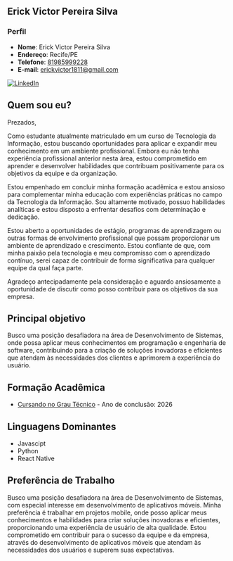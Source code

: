 
## Erick Victor Pereira Silva

### Perfil

- **Nome**: Erick Victor Pereira Silva
- **Endereço**: Recife/PE
- **Telefone**: [81985999228](tel:+5581985999228)
- **E-mail**: [erickvictor1811@gmail.com](mailto:erickvictor1811@gmail.com)
  
[![LinkedIn](https://img.shields.io/badge/LinkedIn-0077B5?style=for-the-badge&logo=linkedin&logoColor=white)](https://www.linkedin.com/in/erick-victor-bba487228) 


## Quem sou eu?

Prezados,

Como estudante atualmente matriculado em um curso de Tecnologia da Informação, estou buscando oportunidades para aplicar e expandir meu conhecimento em um ambiente profissional. Embora eu não tenha experiência profissional anterior nesta área, estou comprometido em aprender e desenvolver habilidades que contribuam positivamente para os objetivos da equipe e da organização.

Estou empenhado em concluir minha formação acadêmica e estou ansioso para complementar minha educação com experiências práticas no campo da Tecnologia da Informação. Sou altamente motivado, possuo habilidades analíticas e estou disposto a enfrentar desafios com determinação e dedicação.

Estou aberto a oportunidades de estágio, programas de aprendizagem ou outras formas de envolvimento profissional que possam proporcionar um ambiente de aprendizado e crescimento. Estou confiante de que, com minha paixão pela tecnologia e meu compromisso com o aprendizado contínuo, serei capaz de contribuir de forma significativa para qualquer equipe da qual faça parte.

Agradeço antecipadamente pela consideração e aguardo ansiosamente a oportunidade de discutir como posso contribuir para os objetivos da sua empresa.

## Principal objetivo

Busco uma posição desafiadora na área de Desenvolvimento de Sistemas, onde possa aplicar meus conhecimentos em programação e engenharia de software, contribuindo para a criação de soluções inovadoras e eficientes que atendam às necessidades dos clientes e aprimorem a experiência do usuário.

## Formação Acadêmica

- [Cursando no Grau Técnico](https://www.grautecnico.com.br/brasil/matriculasabertas?google=true&utm_campaign=Pmax-institucional&utm_source=GoogleAds&utm_medium=PMax&gad_source=1&gclid=CjwKCAjwko21BhAPEiwAwfaQCC6le1hESrHRFsYKQ38-2l_UJHCmxT-x4nKphenh-N56-Vejy3apJhoCpVEQAvD_BwE) - Ano de conclusão: 2026

## Linguagens Dominantes

- Javascipt
- Python
- React Native


## Preferência de Trabalho

Busco uma posição desafiadora na área de Desenvolvimento de Sistemas, com especial interesse em desenvolvimento de aplicativos móveis. Minha preferência é trabalhar em projetos mobile, onde posso aplicar meus conhecimentos e habilidades para criar soluções inovadoras e eficientes, proporcionando uma experiência de usuário de alta qualidade. Estou comprometido em contribuir para o sucesso da equipe e da empresa, através do desenvolvimento de aplicativos móveis que atendam às necessidades dos usuários e superem suas expectativas.
